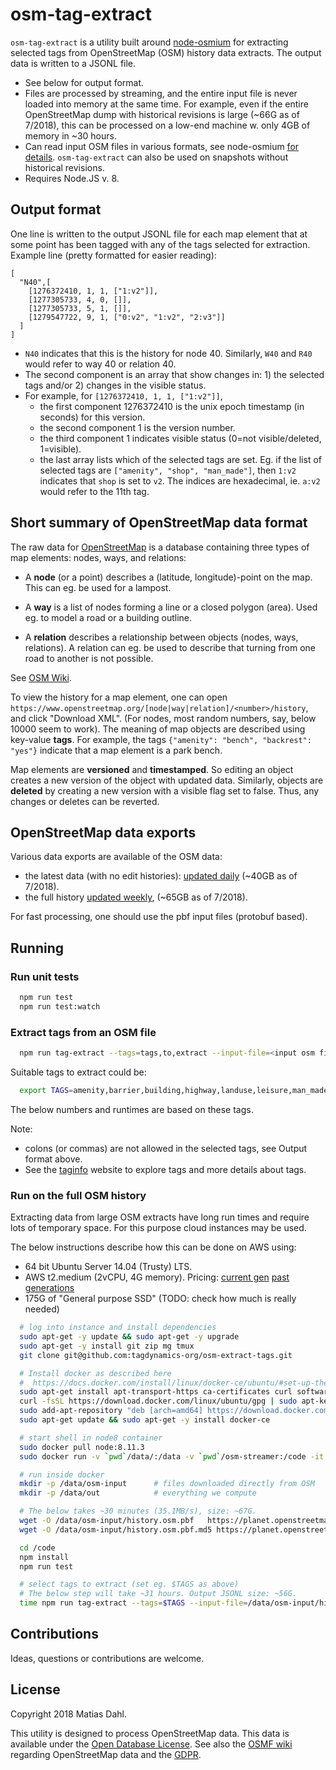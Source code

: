 # osm-tag-extract

`osm-tag-extract` is a utility built around [node-osmium](https://github.com/osmcode/node-osmium) for extracting selected tags from OpenStreetMap (OSM) history data extracts. The output data is written to a JSONL file.

 - See below for output format.
 - Files are processed by streaming, and the entire input file is never loaded into memory at the same time. For example, even if the entire OpenStreetMap dump with historical revisions is large (~66G as of 7/2018), this can be processed on a low-end machine w. only 4GB of memory in ~30 hours.
 - Can read input OSM files in various formats, see node-osmium [for details](https://github.com/osmcode/node-osmium/blob/master/doc/tutorial.md). `osm-tag-extract` can also be used on snapshots without historical revisions.
 - Requires Node.JS v. 8.

## Output format

One line is written to the output JSONL file for each map element that at some point has been tagged with any of the tags selected for extraction. Example line (pretty formatted for easier reading):

```
[
  "N40",[
    [1276372410, 1, 1, ["1:v2"]],
    [1277305733, 4, 0, []],
    [1277305733, 5, 1, []],
    [1279547722, 9, 1, ["0:v2", "1:v2", "2:v3"]]
  ]
]
```

  - `N40` indicates that this is the history for node 40. Similarly, `W40` and `R40` would refer to way 40 or relation 40.
  - The second component is an array that show changes in: 1) the selected tags and/or 2) changes in the visible status.
  - For example, for `[1276372410, 1, 1, ["1:v2"]]`,
    - the first component 1276372410 is the unix epoch timestamp (in seconds) for this version.
    - the second component 1 is the version number.
    - the third component 1 indicates visible status (0=not visible/deleted, 1=visible). 
    - the last array lists which of the selected tags are set. Eg. if the list of selected tags are `["amenity", "shop", "man_made"]`, then `1:v2` indicates that `shop` is set to `v2`. The indices are hexadecimal, ie. `a:v2` would refer to the 11th tag.

## Short summary of OpenStreetMap data format

The raw data for [OpenStreetMap](https://openstreetmap.org) is a database containing three types of map elements: nodes, ways, and relations:

- A **node** (or a point) describes a (latitude, longitude)-point on the map. This can eg. be used for a lampost.

- A **way** is a list of nodes forming a line or a closed polygon (area). Used eg. to model a road or a building outline.

- A **relation** describes a relationship between objects (nodes, ways, relations). A relation can eg. be used to describe that turning from one road to another is not possible.

See [OSM Wiki](https://wiki.openstreetmap.org/wiki/Elements).

To view the history for a map element, one can open `https://www.openstreetmap.org/[node|way|relation]/<number>/history`, and click "Download XML". (For nodes, most random numbers, say, below 10000 seem to work). The meaning of map objects are described using key-value **tags**. For example, the tags `{"amenity": "bench", "backrest": "yes"}` indicate that a map element is a park bench.

Map elements are **versioned** and **timestamped**. So editing an object creates a new version of the object with updated data. Similarly, objects are **deleted** by creating a new version with a visible flag set to false. Thus, any changes or deletes can be reverted.

## OpenStreetMap data exports

Various data exports are available of the OSM data:

- the latest data (with no edit histories): [updated daily](https://wiki.openstreetmap.org/wiki/Planet.osm) (~40GB as of 7/2018).
- the full history [updated weekly](https://planet.openstreetmap.org/planet/full-history/), (~65GB as of 7/2018).

For fast processing, one should use the pbf input files (protobuf based).

## Running

### Run unit tests

```bash
  npm run test
  npm run test:watch
```

### Extract tags from an OSM file

```bash
  npm run tag-extract --tags=tags,to,extract --input-file=<input osm file> --output-file=<output.jsonl>
```

Suitable tags to extract could be:

```bash
  export TAGS=amenity,barrier,building,highway,landuse,leisure,man_made,natural,railway,shop,sport,surface,tourism
```

The below numbers and runtimes are based on these tags.

Note: 
 - colons (or commas) are not allowed in the selected tags, see Output format above.
 - See the [taginfo](https://taginfo.openstreetmap.org/) website to explore tags and more details about tags. 

### Run on the full OSM history

Extracting data from large OSM extracts have long run times and require lots of temporary space. For this purpose cloud instances may be used. 

The below instructions describe how this can be done on AWS using: 

 - 64 bit Ubuntu Server 14.04 (Trusty) LTS.
 - AWS t2.medium (2vCPU, 4G memory). Pricing: [current gen](https://aws.amazon.com/ec2/pricing/on-demand/) [past generations](https://aws.amazon.com/ec2/previous-generation/)
 - 175G of "General purpose SSD" (TODO: check how much is really needed)

```bash
  # log into instance and install dependencies
  sudo apt-get -y update && sudo apt-get -y upgrade
  sudo apt-get -y install git zip mg tmux
  git clone git@github.com:tagdynamics-org/osm-extract-tags.git

  # Install docker as described here 
  #  https://docs.docker.com/install/linux/docker-ce/ubuntu/#set-up-the-repository
  sudo apt-get install apt-transport-https ca-certificates curl software-properties-common
  curl -fsSL https://download.docker.com/linux/ubuntu/gpg | sudo apt-key add -
  sudo add-apt-repository "deb [arch=amd64] https://download.docker.com/linux/ubuntu $(lsb_release -cs) stable"
  sudo apt-get update && sudo apt-get -y install docker-ce

  # start shell in node8 container
  sudo docker pull node:8.11.3
  sudo docker run -v `pwd`/data/:/data -v `pwd`/osm-streamer:/code -it --rm node:8.11.3 /bin/bash

  # run inside docker
  mkdir -p /data/osm-input      # files downloaded directly from OSM
  mkdir -p /data/out            # everything we compute

  # The below takes ~30 minutes (35.1MB/s), size: ~67G.
  wget -O /data/osm-input/history.osm.pbf   https://planet.openstreetmap.org/pbf/full-history/history-latest.osm.pbf
  wget -O /data/osm-input/history.osm.pbf.md5 https://planet.openstreetmap.org/pbf/full-history/history-latest.osm.pbf.md5

  cd /code
  npm install
  npm run test

  # select tags to extract (set eg. $TAGS as above)
  # The below step will take ~31 hours. Output JSONL size: ~56G.
  time npm run tag-extract --tags=$TAGS --input-file=/data/osm-input/history.osm.pbf --output-file=/data/out/tag-history.jsonl
```

## Contributions

Ideas, questions or contributions are welcome.

## License

Copyright 2018 Matias Dahl.

This utility is designed to process OpenStreetMap data. This data is available under the [Open Database License](https://openstreetmap.org/copyright). See also the [OSMF wiki](https://wiki.openstreetmap.org/wiki/GDPR) regarding OpenStreetMap data and the [GDPR](https://gdpr-info.eu/).

